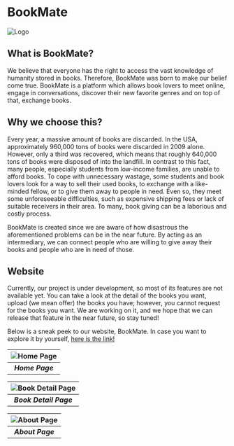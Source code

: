 # BookMate
![Logo](https://github.com/KevinTheDude511/bookmate/blob/main/img/logo/logo_stupid.png)
## What is BookMate?
We believe that everyone has the right to access the vast knowledge of humanity stored in books. Therefore, BookMate was born to make our belief come true. BookMate is a platform which allows book lovers to meet online, engage in conversations, discover their new favorite genres and on top of that, exchange books. 

## Why we choose this?
Every year, a massive amount of books are discarded. In the USA, approximately 960,000 tons of books were discarded in 2009 alone. However, only a third was recovered, which means that roughly 640,000 tons of books were disposed of into the landfill. In contrast to this fact, many people, especially students from low-income families, are unable to afford books. To cope with unnecessary wastage, some students and book lovers look for a way to sell their used books, to exchange with a like-minded fellow, or to give them away to people in need. Even so, they meet some unforeseeable difficulties, such as expensive shipping fees or lack of suitable receivers in their area. To many, book giving can be a laborious and costly process.

BookMate is created since we are aware of how disastrous the aforementioned problems can be in the near future. By acting as an intermediary, we can connect people who are willing to give away their books and people who are in need of those.

## Website
Currently, our project is under development, so most of its features are not available yet. You can take a look at the detail of the books you want, upload (we mean offer) the books you have; however, you cannot request for the books you want. We are working on it, and we hope that we can release that feature in the near future, so stay tuned! 

Below is a sneak peek to our website, BookMate. In case you want to explore it by yourself, [here is the link!](http://bookmate.site/index.php)

| ![Home Page](https://user-images.githubusercontent.com/98366080/226150321-79f51513-7b66-4067-ad0a-988df216672c.png) |
|:--:|
| ***Home Page*** |

| ![Book Detail Page](https://user-images.githubusercontent.com/98366080/226150320-37894ee4-5e42-47f8-b262-409261f95a2e.png) |
|:--:|
| ***Book Detail Page*** |

| ![About Page](https://user-images.githubusercontent.com/98366080/226150323-a30789e2-6012-4dc8-b4ec-8733513ce555.png) |
|:--:|
| ***About Page*** |
